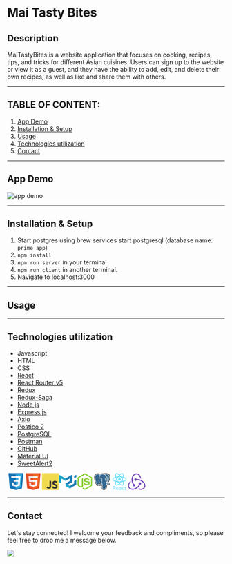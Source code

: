 # Mai Tasty Bites

## Description
MaiTastyBites is a website application that focuses on cooking, recipes, tips, and tricks for different Asian cuisines. Users can sign up to the website or view it as a guest, and they have the ability to add, edit, and delete their own recipes, as well as like and share them with others.


---
## **TABLE OF CONTENT:**
1. [App Demo](#app-demo)
1. [Installation & Setup](#installation--setup)
1. [Usage](#usage)
1. [Technologies utilization](#technologies-utilization)
1. [Contact](#contact)


---
## App Demo
![app demo]()

---

## Installation & Setup
1. Start postgres using brew services start postgresql (database name: `prime_app`)
1. `npm install`
1. `npm run server` in your terminal
1. `npm run client` in another terminal. 
1. Navigate to localhost:3000

---

## Usage



---

## Technologies utilization 

* Javascript
* HTML
* CSS
* [React](https://reactjs.org/)
* [React Router v5](https://v5.reactrouter.com/web/guides/quick-start)
* [Redux](https://redux.js.org/)
* [Redux-Saga](https://redux-saga.js.org/)
* [Node js](https://nodejs.org/en/about/)
* [Express js](https://expressjs.com/)
* [Axio](https://axio.com/)
* [Postico 2](https://eggerapps.at/postico2/)
* [PostgreSQL](https://www.postgresql.org/)
* [Postman](https://www.postman.com/)
* [GitHub](https://github.com/xaihang/) 
* [Material UI](https://mui.com/)
* [SweetAlert2](https://sweetalert2.github.io/)

<a href="https://developer.mozilla.org/en-US/docs/Web/CSS"><img src="https://raw.githubusercontent.com/devicons/devicon/master/icons/css3/css3-original.svg" height="40px" width="40px" /></a><a href="https://developer.mozilla.org/en-US/docs/Web/HTML"><img src="https://raw.githubusercontent.com/devicons/devicon/master/icons/html5/html5-original.svg" height="40px" width="40px" /></a><a href="https://developer.mozilla.org/en-US/docs/Web/JavaScript"><img src="https://raw.githubusercontent.com/devicons/devicon/master/icons/javascript/javascript-original.svg" height="40px" width="40px" /></a><a href="https://material-ui.com/"><img src="https://raw.githubusercontent.com/devicons/devicon/master/icons/materialui/materialui-original.svg" height="40px" width="40px" /></a><a href="https://nodejs.org/en/"><img src="https://raw.githubusercontent.com/devicons/devicon/master/icons/nodejs/nodejs-original.svg" height="40px" width="40px" /></a><a href="https://www.postgresql.org/"><img src="https://raw.githubusercontent.com/devicons/devicon/master/icons/postgresql/postgresql-original.svg" height="40px" width="40px" /></a><a href="https://reactjs.org/"><img src="https://raw.githubusercontent.com/devicons/devicon/master/icons/react/react-original-wordmark.svg" height="40px" width="40px" /></a><a href="https://redux.js.org/"><img src="https://raw.githubusercontent.com/devicons/devicon/master/icons/redux/redux-original.svg" height="40px" width="40px" /></a>


---
## Contact 
Let's stay connected! I welcome your feedback and compliments, so please feel free to drop me a message below.

<a href="https://www.linkedin.com/in/xai-hang/" target="_blank"><img src="https://img.shields.io/badge/LinkedIn-0077B5?style=for-the-badge&logo=linkedin&logoColor=white" /></a> 

